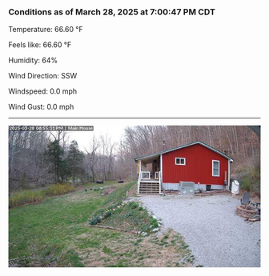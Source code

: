 ### Conditions as of March 28, 2025 at 7:00:47 PM CDT 

Temperature: 66.60 &deg;F

Feels like: 66.60 &deg;F

Humidity: 64%

Wind Direction: SSW

Windspeed: 0.0 mph

Wind Gust: 0.0 mph

---

<img src="./images/latest.jpeg"/>

